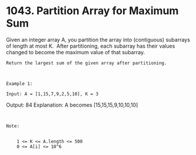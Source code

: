# 1043. Partition Array for Maximum Sum

Given an integer array A, you partition the array into (contiguous) subarrays of
        length at most K.  After partitioning, each subarray has their values
        changed to become the maximum value of that subarray.

    Return the largest sum of the given array after partitioning.

     

    Example 1:

    Input: A = [1,15,7,9,2,5,10], K = 3
Output: 84
Explanation: A becomes [15,15,15,9,10,10,10]

     

    Note:

    
        1 <= K <= A.length <= 500
        0 <= A[i] <= 10^6